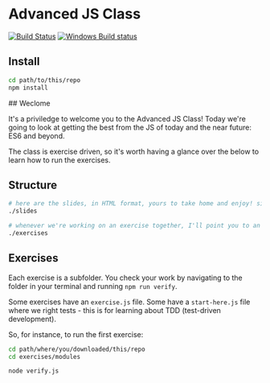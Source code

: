 # Advanced JS Class

[![Build Status](https://travis-ci.org/timruffles/js-class.svg?branch=master)](https://travis-ci.org/timruffles/js-class)
[![Windows Build status](https://ci.appveyor.com/api/projects/status/tv14tusk6pd7d36r?svg=true)](https://ci.appveyor.com/project/timruffles/js-class)

## Install

```sh
cd path/to/this/repo
npm install
```

## Weclome


It's a priviledge to welcome you to the Advanced JS Class! Today we're going to look at getting the best from the JS of today and the near future: ES6 and beyond.

The class is exercise driven, so it's worth having a glance over the below to learn how to run the exercises.

## Structure

```sh
# here are the slides, in HTML format, yours to take home and enjoy! simply open slides/index.html in your favourite brower
./slides 

# whenever we're working on an exercise together, I'll point you to an exercise subfolder
./exercises
```

## Exercises

Each exercise is a subfolder. You check your work by navigating to the folder in your terminal and running `npm run verify`.

Some exercises have an `exercise.js` file. Some have a `start-here.js` file where we right tests - this is for learning about TDD (test-driven development).

So, for instance, to run the first exercise:

```sh
cd path/where/you/downloaded/this/repo
cd exercises/modules

node verify.js
```

